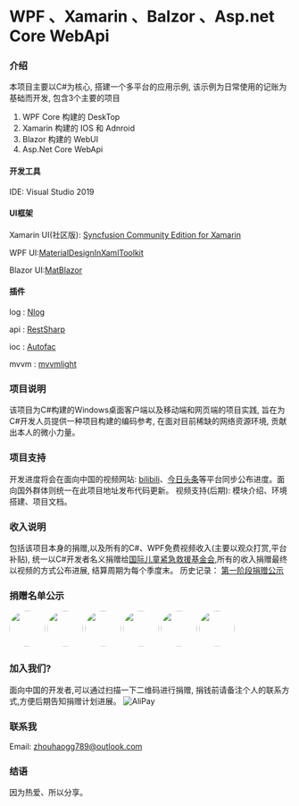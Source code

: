 # WPF 、Xamarin 、Balzor 、Asp.net Core WebApi

### 介绍
本项目主要以C#为核心, 搭建一个多平台的应用示例, 该示例为日常使用的记账为基础而开发, 包含3个主要的项目

1. WPF Core 构建的 DeskTop
2. Xamarin 构建的 IOS 和 Adnroid 
3. Blazor 构建的 WebUI
4. Asp.Net Core WebApi

#### 开发工具
  IDE: Visual Studio 2019 
  
#### UI框架
  Xamarin UI(社区版): [Syncfusion Community Edition for Xamarin](https://www.syncfusion.com/forums/xamarin.forms)

  WPF UI:[MaterialDesignInXamlToolkit](https://github.com/MaterialDesignInXAML/MaterialDesignInXamlToolkit)

  Blazor UI:[MatBlazor](https://github.com/SamProf/MatBlazor)

#### 插件
  log : [Nlog](https://github.com/NLog/NLog)

  api : [RestSharp](https://github.com/restsharp/RestSharp)

  ioc : [Autofac](https://github.com/autofac/Autofac)

  mvvm : [mvvmlight](https://github.com/lbugnion/mvvmlight)

### 项目说明
  该项目为C#构建的Windows桌面客户端以及移动端和网页端的项目实践, 旨在为C#开发人员提供一种项目构建的编码参考, 在面对目前稀缺的网络资源环境, 贡献出本人的微小力量。

### 项目支持
  开发进度将会在面向中国的视频网站: [bilibili](https://space.bilibili.com/32497462)、[今日头条](https://studio.ixigua.com/content)等平台同步公布进度。面向国外群体则统一在此项目地址发布代码更新。
  视频支持(后期): 模块介绍、环境搭建、项目文档。

### 收入说明
  包括该项目本身的捐赠,以及所有的C#、WPF免费视频收入(主要以观众打赏,平台补贴), 统一以C#开发者名义捐赠给[国际儿童紧急救援基金会](https://www.unicef.org/zh),所有的收入捐赠最终以视频的方式公布进展, 结算周期为每个季度末。
  历史记录：
  [第一阶段捐赠公示](https://www.bilibili.com/video/BV1QZ4y1W7Zu)

### 捐赠名单公示
<a href="https://github.com/zuoyefeng" target="_blank"><img style="border-radius:50%!important" width="64px" src="https://avatars2.githubusercontent.com/u/13931455?s=400&v=4"></a>
<a href="https://github.com/CamelKing1997" target="_blank"><img style="border-radius:50%!important" width="64px" src="https://avatars0.githubusercontent.com/u/31693260?s=88&u=915a4cbef26b8a968ace960e96b4709ce54c3226&v=4"></a>
<a href="https://github.com/Blazer1990" target="_blank"><img style="border-radius:50%!important" width="64px" src="https://avatars1.githubusercontent.com/u/42528522?s=60&v=4"></a>
<a href="https://github.com/FelixFeng777" target="_blank"><img style="border-radius:50%!important" width="64px" src="https://avatars0.githubusercontent.com/u/29698153?s=400&u=37b54a912751485b7197c0aaea7f78d86e8c5275&v=4"></a>
<a href="https://github.com/Sadusky" target="_blank"><img style="border-radius:50%!important" width="64px" src="https://avatars3.githubusercontent.com/u/53511641?s=88&u=210acf2a8f329ad41647206b6e886e06af200e13&v=4"></a>
<a href="https://github.com/Think3huanran" target="_blank"><img style="border-radius:50%!important" width="64px" src="https://avatars0.githubusercontent.com/u/42923536?s=88&u=c76884ea0d99ed1e790ec49ccbd4580f71bee10d&v=4"></a>

### 加入我们?
  面向中国的开发者,可以通过扫描一下二维码进行捐赠, 捐钱前请备注个人的联系方式,方便后期告知捐赠计划进展。
![AliPay](https://github.com/HenJigg/WPF-Xamarin-Blazor-Examples/blob/master/img/alipay.jpg)

### 联系我
Email: zhouhaogg789@outlook.com

### 结语
  因为热爱、所以分享。
